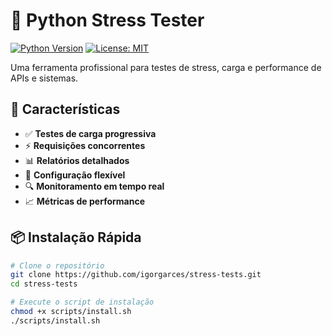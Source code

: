 # 🐍 Python Stress Tester

[![Python Version](https://img.shields.io/badge/python-3.8%2B-blue)](https://www.python.org/)
[![License: MIT](https://img.shields.io/badge/License-MIT-yellow.svg)](https://opensource.org/licenses/MIT)

Uma ferramenta profissional para testes de stress, carga e performance de APIs e sistemas.

## 🚀 Características

- ✅ **Testes de carga progressiva**
- ⚡ **Requisições concorrentes**
- 📊 **Relatórios detalhados**
- 🎯 **Configuração flexível**
- 🔍 **Monitoramento em tempo real**
- 📈 **Métricas de performance**

## 📦 Instalação Rápida

```bash
# Clone o repositório
git clone https://github.com/igorgarces/stress-tests.git
cd stress-tests

# Execute o script de instalação
chmod +x scripts/install.sh
./scripts/install.sh
